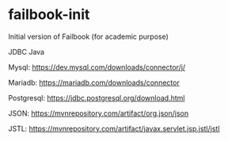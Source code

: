 # failbook-init
Initial version of Failbook (for academic purpose)

JDBC Java

Mysql: https://dev.mysql.com/downloads/connector/j/

Mariadb: https://mariadb.com/downloads/connector

Postgresql: https://jdbc.postgresql.org/download.html

JSON: https://mvnrepository.com/artifact/org.json/json

JSTL: https://mvnrepository.com/artifact/javax.servlet.jsp.jstl/jstl
